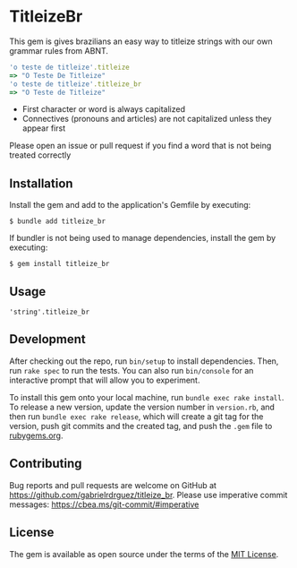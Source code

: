 # TitleizeBr

This gem is gives brazilians an easy way to titleize strings with our own grammar rules from ABNT.

```ruby
'o teste de titleize'.titleize
=> "O Teste De Titleize"
'o teste de titleize'.titleize_br
=> "O Teste de Titleize" 
```

- First character or word is always capitalized
- Connectives (pronouns and articles) are not capitalized unless they appear first

Please open an issue or pull request if you find a word that is not being treated correctly

## Installation

Install the gem and add to the application's Gemfile by executing:

    $ bundle add titleize_br

If bundler is not being used to manage dependencies, install the gem by executing:

    $ gem install titleize_br

## Usage

`'string'.titleize_br`

## Development

After checking out the repo, run `bin/setup` to install dependencies. Then, run `rake spec` to run the tests. You can also run `bin/console` for an interactive prompt that will allow you to experiment.

To install this gem onto your local machine, run `bundle exec rake install`. To release a new version, update the version number in `version.rb`, and then run `bundle exec rake release`, which will create a git tag for the version, push git commits and the created tag, and push the `.gem` file to [rubygems.org](https://rubygems.org).

## Contributing

Bug reports and pull requests are welcome on GitHub at https://github.com/gabrielrdrguez/titleize_br.
Please use imperative commit messages: https://cbea.ms/git-commit/#imperative 

## License

The gem is available as open source under the terms of the [MIT License](https://opensource.org/licenses/MIT).
